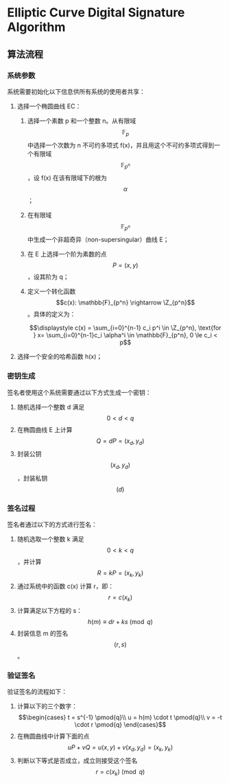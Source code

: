 # Elliptic Curve Digital Signature Algorithm

## 算法流程

### 系统参数

系统需要初始化以下信息供所有系统的使用者共享：

1. 选择一个椭圆曲线 EC：
   1. 选择一个素数 p 和一个整数 n。从有限域 $$\mathbb{F}_p$$ 中选择一个次数为 n 不可约多项式 f(x)，并且用这个不可约多项式得到一个有限域 $$\mathbb{F}_{p^n}$$，设 f(x) 在该有限域下的根为 $$\alpha$$；

   2. 在有限域 $$\mathbb{F}_{p^n}$$ 中生成一个非超奇异（non-supersingular）曲线 E；

   3. 在 E 上选择一个阶为素数的点 $$P=(x,y)$$，设其阶为 q；

   4. 定义一个转化函数 $$c(x): \mathbb{F}_{p^n} \rightarrow \Z_{p^n}$$。具体的定义为：

      $$\displaystyle c(x) = \sum_{i=0}^{n-1} c_i p^i \in \Z_{p^n}, \text{for } x= \sum_{i=0}^{n-1}c_i \alpha^i \in \mathbb{F}_{p^n}, 0 \le c_i < p$$

2. 选择一个安全的哈希函数 h(x)；


### 密钥生成

签名者使用这个系统需要通过以下方式生成一个密钥：

1. 随机选择一个整数 d 满足 $$0 < d < q$$
2. 在椭圆曲线 E 上计算 $$Q = dP = (x_d, y_d)$$
3. 封装公钥 $$(x_d, y_d)$$，封装私钥 $$(d)$$

### 签名过程

签名者通过以下的方式进行签名：

1. 随机选取一个整数 k 满足 $$0 < k < q$$，并计算 $$R = kP = (x_k, y_k)$$
2. 通过系统中的函数 c(x) 计算 r，即：$$r = c(x_k)$$
3. 计算满足以下方程的 s：$$h(m) \equiv dr + ks \pmod{q}$$
4. 封装信息 m 的签名 $$(r, s)$$。

### 验证签名

验证签名的流程如下：

1. 计算以下的三个数字：$$\begin{cases} t = s^{-1} \pmod{q}\\ u = h(m) \cdot t \pmod{q}\\ v = -t \cdot r \pmod{q} \end{cases}$$
2. 在椭圆曲线中计算下面的点 $$uP + vQ = u(x,y) + v(x_d,y_d)=(x_k, y_k)$$
3. 判断以下等式是否成立，成立则接受这个签名 $$r = c(x_k) \pmod{q}$$

